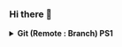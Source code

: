 ### Hi there 👋

<!--
**vvcjw/vvcjw** is a ✨ _special_ ✨ repository because its `README.md` (this file) appears on your GitHub profile.

Here are some ideas to get you started:

- 🔭 I’m currently working on ...
- 🌱 I’m currently learning ...
- 👯 I’m looking to collaborate on ...
- 🤔 I’m looking for help with ...
- 💬 Ask me about ...
- 📫 How to reach me: ...
- 😄 Pronouns: ...
- ⚡ Fun fact: ...
-->

<details>
    <summary><b> Git (Remote : Branch) PS1</b></summary>
    <p>
        Prompt Scripts PS1 (<a href='https://github.com/vvcjw/vvcjw/blob/master/prompt_git.sh'>prompt_git.sh</a>)
    </p>
<pre>
(remote/repository:branch) user@hostname $
</pre>
</details>
<!--stackedit_data:
eyJoaXN0b3J5IjpbLTE1MDU2MjU2OV19
-->